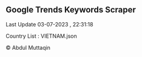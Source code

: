 

## Google Trends Keywords Scraper 
 
Last Update 03-07-2023 , 22:31:18

Country List :
VIETNAM.json



© Abdul Muttaqin 

